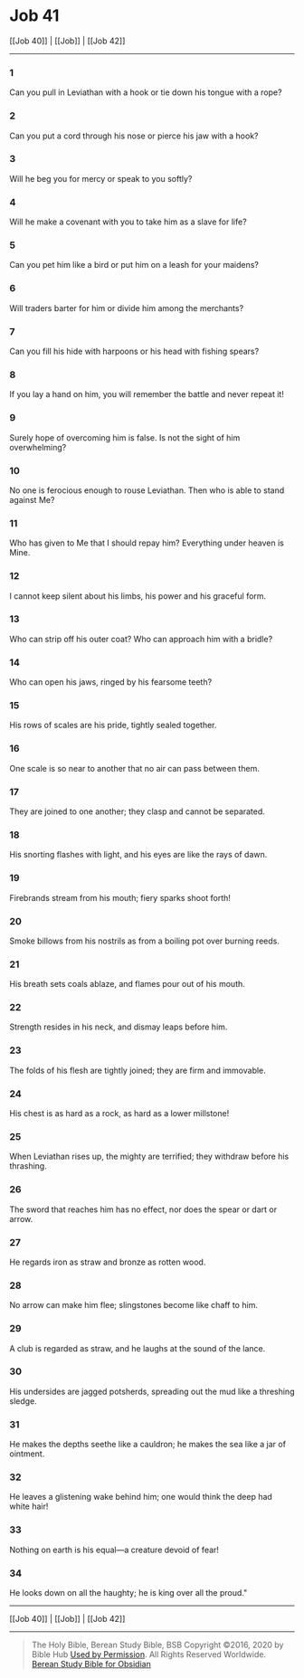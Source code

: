 # Job 41

[[Job 40]] | [[Job]] | [[Job 42]]

---

### 1
Can you pull in Leviathan with a hook or tie down his tongue with a rope?

### 2
Can you put a cord through his nose or pierce his jaw with a hook?

### 3
Will he beg you for mercy or speak to you softly?

### 4
Will he make a covenant with you to take him as a slave for life?

### 5
Can you pet him like a bird or put him on a leash for your maidens?

### 6
Will traders barter for him or divide him among the merchants?

### 7
Can you fill his hide with harpoons or his head with fishing spears?

### 8
If you lay a hand on him, you will remember the battle and never repeat it!

### 9
Surely hope of overcoming him is false. Is not the sight of him overwhelming?

### 10
No one is ferocious enough to rouse Leviathan. Then who is able to stand against Me?

### 11
Who has given to Me that I should repay him? Everything under heaven is Mine.

### 12
I cannot keep silent about his limbs, his power and his graceful form.

### 13
Who can strip off his outer coat? Who can approach him with a bridle?

### 14
Who can open his jaws, ringed by his fearsome teeth?

### 15
His rows of scales are his pride, tightly sealed together.

### 16
One scale is so near to another that no air can pass between them.

### 17
They are joined to one another; they clasp and cannot be separated.

### 18
His snorting flashes with light, and his eyes are like the rays of dawn.

### 19
Firebrands stream from his mouth; fiery sparks shoot forth!

### 20
Smoke billows from his nostrils as from a boiling pot over burning reeds.

### 21
His breath sets coals ablaze, and flames pour out of his mouth.

### 22
Strength resides in his neck, and dismay leaps before him.

### 23
The folds of his flesh are tightly joined; they are firm and immovable.

### 24
His chest is as hard as a rock, as hard as a lower millstone!

### 25
When Leviathan rises up, the mighty are terrified; they withdraw before his thrashing.

### 26
The sword that reaches him has no effect, nor does the spear or dart or arrow.

### 27
He regards iron as straw and bronze as rotten wood.

### 28
No arrow can make him flee; slingstones become like chaff to him.

### 29
A club is regarded as straw, and he laughs at the sound of the lance.

### 30
His undersides are jagged potsherds, spreading out the mud like a threshing sledge.

### 31
He makes the depths seethe like a cauldron; he makes the sea like a jar of ointment.

### 32
He leaves a glistening wake behind him; one would think the deep had white hair!

### 33
Nothing on earth is his equal—a creature devoid of fear!

### 34
He looks down on all the haughty; he is king over all the proud."

---

[[Job 40]] | [[Job]] | [[Job 42]]

---

> The Holy Bible, Berean Study Bible, BSB
> Copyright &copy;2016, 2020 by Bible Hub
> [Used by Permission](https://berean.bible/terms.htm). All Rights Reserved Worldwide.
> [Berean Study Bible for Obsidian](https://github.com/gapmiss/berean-study-bible-for-obsidian)</small>


